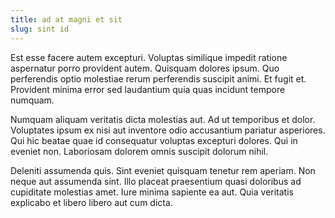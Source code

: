 ```yaml
---
title: ad at magni et sit
slug: sint id
---
```


Est esse facere autem excepturi. Voluptas similique impedit ratione aspernatur porro provident autem. Quisquam dolores ipsum. Quo perferendis optio molestiae rerum perferendis suscipit animi. Et fugit et. Provident minima error sed laudantium quia quas incidunt tempore numquam.

Numquam aliquam veritatis dicta molestias aut. Ad ut temporibus et dolor. Voluptates ipsum ex nisi aut inventore odio accusantium pariatur asperiores. Qui hic beatae quae id consequatur voluptas excepturi dolores. Qui in eveniet non. Laboriosam dolorem omnis suscipit dolorum nihil.

Deleniti assumenda quis. Sint eveniet quisquam tenetur rem aperiam. Non neque aut assumenda sint. Illo placeat praesentium quasi doloribus ad cupiditate molestias amet. Iure minima sapiente ea aut. Quia veritatis explicabo et libero libero aut cum dicta.
